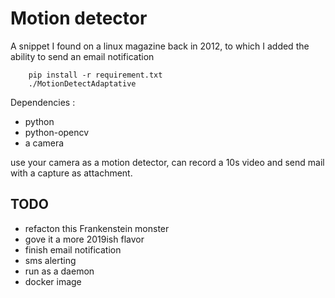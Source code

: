 # Motion detector


A snippet I found on a linux magazine back in 2012, to which I added the ability to send an email notification

        pip install -r requirement.txt
        ./MotionDetectAdaptative 


Dependencies : 

- python
- python-opencv
- a camera

use your camera as a motion detector, can record a 10s video and 
send mail with a capture as attachment.

## TODO 

 * refacton this Frankenstein monster
 * gove it a more 2019ish flavor
 * finish email notification 
 * sms alerting
 * run as a daemon 
 * docker image

